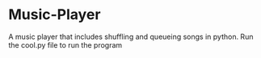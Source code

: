 # Music-Player
A music player that includes shuffling and queueing songs in python.
Run the cool.py file to run the program
